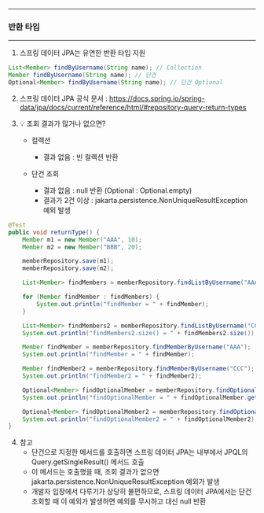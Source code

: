 -----
### 반환 타입
-----
1. 스프링 데이터 JPA는 유연한 반환 타입 지원
```java
List<Member> findByUsername(String name); // Collection
Member findByUsername(String name); // 단건
Optional<Member> findByUsername(String name); // 단건 Optional
```

2. 스프링 데이터 JPA 공식 문서 : https://docs.spring.io/spring-data/jpa/docs/current/reference/html/#repository-query-return-types

3. 💡 조회 결과가 많거나 없으면?
   - 컬렉션
     + 결과 없음 : 빈 컬렉션 반환

   - 단건 조회
     + 결과 없음 : null 반환 (Optional : Optional.empty)
     + 결과가 2건 이상 : jakarta.persistence.NonUniqueResultException 예외 발생
```java
@Test
public void returnType() {
    Member m1 = new Member("AAA", 10);
    Member m2 = new Member("BBB", 20);

    memberRepository.save(m1);
    memberRepository.save(m2);

    List<Member> findMembers = memberRepository.findListByUsername("AAA");

    for (Member findMember : findMembers) {
        System.out.println("findMember = " + findMember);
    }

    List<Member> findMembers2 = memberRepository.findListByUsername("CCC"); // 빈 컬렉션 반환
    System.out.println("findMembers2.size() = " + findMembers2.size());

    Member findMember = memberRepository.findMemberByUsername("AAA");
    System.out.println("findMember = " + findMember);

    Member findMember2 = memberRepository.findMemberByUsername("CCC"); // JPA : 예외 반환, Spring Data JPA : null 반환
    System.out.println("findMember2 = " + findMember2);

    Optional<Member> findOptionalMember = memberRepository.findOptionalMemberByUsername("AAA");
    System.out.println("findOptionalMember = " + findOptionalMember.get());

    Optional<Member> findOptionalMember2 = memberRepository.findOptionalMemberByUsername("CCC");
    System.out.println("findOptionalMember2 = " + findOptionalMember2); // Optional.empty
}
```

4. 참고
   - 단건으로 지정한 메서드를 호출하면 스프링 데이터 JPA는 내부에서 JPQL의 Query.getSingleResult() 메서드 호출
   - 이 메서드는 호출했을 때, 조회 결과가 없으면 jakarta.persistence.NonUniqueResultException 예외가 발생
   - 개발자 입장에서 다루기가 상당히 불편하므로, 스프링 데이터 JPA에서는 단건 조회할 때 이 예외가 발생하면 예외를 무시하고 대신 null 반환
     
